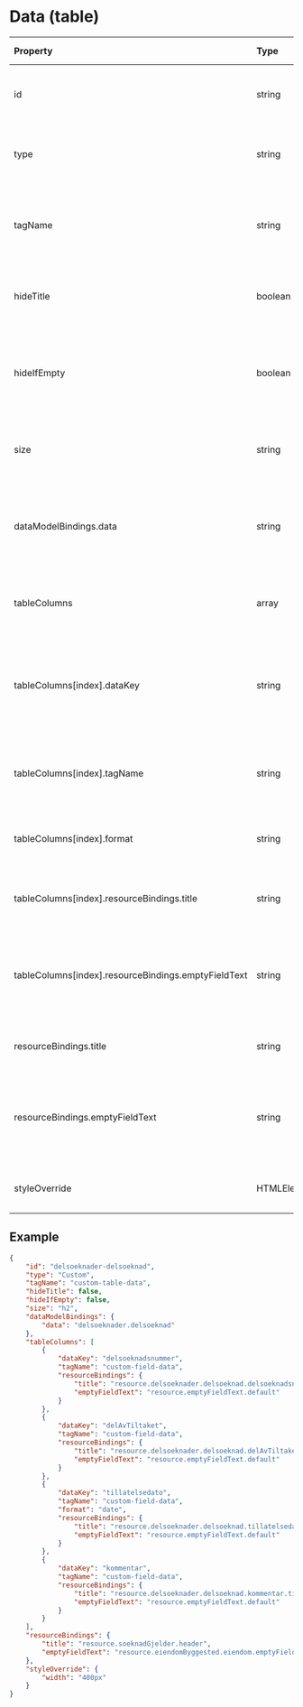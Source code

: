 # Data (table)

| Property                                            | Type              | Description                                                                            | Default value |
| :-------------------------------------------------- | :---------------- | :------------------------------------------------------------------------------------- | :------------ |
| id                                                  | string            | The unique identifier for the custom field.                                            |               |
| type                                                | string            | The type of the custom field, which is "Custom".                                       |               |
| tagName                                             | string            | The tag name for the custom field, which is "custom-table-data".                       |               |
| hideTitle                                           | boolean           | A flag indicating whether the title should be hidden.                                  | false         |
| hideIfEmpty                                         | boolean           | Determines whether the element should be hidden when it contains no content.           | false         |
| size                                                | string            | The size of the header text (e.g., "h2", "h3", "h4").                                  | "h2"          |
| dataModelBindings.data                              | string            | Reference to an array or object in the data model containing values for the table      |               |
| tableColumns                                        | array             | An array of column definitions for the table.                                          |               |
| tableColumns[index].dataKey                         | string            | Property name or property path in data object containing the value for the table cell. |               |
| tableColumns[index].tagName                         | string            | The tag name for the custom component in the table cell.                               |               |
| tableColumns[index].format                          | string            | The format of the data value, e.g., "date", "time", etc.                               |               |
| tableColumns[index].resourceBindings.title          | string            | The resource binding for the column title.                                             |               |
| tableColumns[index].resourceBindings.emptyFieldText | string            | The resource binding for the text to display when the field is empty.                  |               |
| resourceBindings.title                              | string            | The title text resource binding.                                                       |               |
| resourceBindings.emptyFieldText                     | string            | The resource binding for the text to display when the field is empty.                  |               |
| styleOverride                                       | HTMLElement.style | The style override for the custom field.                                               |               |

## Example

```json
{
    "id": "delsoeknader-delsoeknad",
    "type": "Custom",
    "tagName": "custom-table-data",
    "hideTitle": false,
    "hideIfEmpty": false,
    "size": "h2",
    "dataModelBindings": {
        "data": "delsoeknader.delsoeknad"
    },
    "tableColumns": [
        {
            "dataKey": "delsoeknadsnummer",
            "tagName": "custom-field-data",
            "resourceBindings": {
                "title": "resource.delsoeknader.delsoeknad.delsoeknadsnummer.title",
                "emptyFieldText": "resource.emptyFieldText.default"
            }
        },
        {
            "dataKey": "delAvTiltaket",
            "tagName": "custom-field-data",
            "resourceBindings": {
                "title": "resource.delsoeknader.delsoeknad.delAvTiltaket.title",
                "emptyFieldText": "resource.emptyFieldText.default"
            }
        },
        {
            "dataKey": "tillatelsedato",
            "tagName": "custom-field-data",
            "format": "date",
            "resourceBindings": {
                "title": "resource.delsoeknader.delsoeknad.tillatelsedato.title",
                "emptyFieldText": "resource.emptyFieldText.default"
            }
        },
        {
            "dataKey": "kommentar",
            "tagName": "custom-field-data",
            "resourceBindings": {
                "title": "resource.delsoeknader.delsoeknad.kommentar.title",
                "emptyFieldText": "resource.emptyFieldText.default"
            }
        }
    ],
    "resourceBindings": {
        "title": "resource.soeknadGjelder.header",
        "emptyFieldText": "resource.eiendomByggested.eiendom.emptyFieldText"
    },
    "styleOverride": {
        "width": "400px"
    }
}
```
